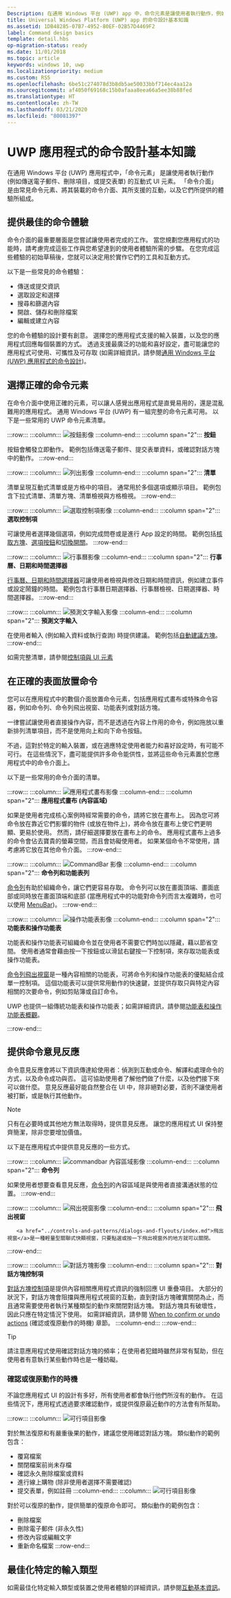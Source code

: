 ```yaml
---
Description: 在通用 Windows 平台 (UWP) app 中，命令元素是讓使用者執行動作，例如傳送電子郵件、刪除項目，或提交表單的互動式 UI 元素。
title: Universal Windows Platform (UWP) app 的命令設計基本知識
ms.assetid: 1DB48285-07B7-4952-80EF-02B57D4469F2
label: Command design basics
template: detail.hbs
op-migration-status: ready
ms.date: 11/01/2018
ms.topic: article
keywords: windows 10, uwp
ms.localizationpriority: medium
ms.custom: RS5
ms.openlocfilehash: 6be51c274078d3b8db5ae50033bbf714ec4aa12a
ms.sourcegitcommit: af4050f69168c15b0afaaa8eea66a5ee38b88fed
ms.translationtype: HT
ms.contentlocale: zh-TW
ms.lasthandoff: 03/21/2020
ms.locfileid: "80081397"
---
```

# <a name="command-design-basics-for-uwp-apps"></a>UWP 應用程式的命令設計基本知識

在通用 Windows 平台 (UWP) 應用程式中，「命令元素」  是讓使用者執行動作 (例如傳送電子郵件、刪除項目，或提交表單) 的互動式 UI 元素。 「命令介面」  是由常見命令元素、將其裝載的命令介面、其所支援的互動，以及它們所提供的體驗所組成。

## <a name="provide-the-best-command-experience"></a>提供最佳的命令體驗

命令介面的最重要層面是您嘗試讓使用者完成的工作。 當您規劃您應用程式的功能時，請考慮完成這些工作與您希望達到的使用者體驗所需的步驟。 在您完成這些體驗的初始草稿後，您就可以決定用於實作它們的工具和互動方式。

以下是一些常見的命令體驗：

- 傳送或提交資訊
- 選取設定和選擇
- 搜尋和篩選內容
- 開啟、儲存和刪除檔案
- 編輯或建立內容

您的命令體驗的設計要有創意。 選擇您的應用程式支援的輸入裝置，以及您的應用程式回應每個裝置的方式。 透過支援最廣泛的功能和喜好設定，盡可能讓您的應用程式可使用、可攜性及可存取 (如需詳細資訊，請參閱[通用 Windows 平台 (UWP) 應用程式的命令設計](../controls-and-patterns/commanding.md))。



<!--
When designing a command interface, the most important decision is choosing what a user can do. To plan the right type of interactions, focus on your app - consider the user experiences you want to enable, and what steps users will need to take. Once you decide what you want users to accomplish, then you can provide them the tools to do so.
-->

## <a name="choose-the-right-command-elements"></a>選擇正確的命令元素

在命令介面中使用正確的元素，可以讓人感覺出應用程式是直覺易用的，還是混亂難用的應用程式。 通用 Windows 平台 (UWP) 有一組完整的命令元素可用。 以下是一些常用的 UWP 命令元素清單。

:::row:::
    :::column:::
![按鈕影像](images/commanding/thumbnail-button.svg)
    :::column-end:::
    :::column span="2":::
<b>按鈕</b>

<a href="../controls-and-patterns/buttons.md" style="text-decoration:none">按鈕</a>會觸發立即動作。 範例包括傳送電子郵件、提交表單資料，或確認對話方塊中的動作。
:::row-end:::

:::row:::
    :::column:::
![列出影像](images/commanding/thumbnail-list.svg)
    :::column-end:::
    :::column span="2":::
<b>清單</b>

<a href="../controls-and-patterns/lists.md" style="text-decoration:none">清單</a>呈現互動式清單或是方格中的項目。 通常用於多個選項或顯示項目。 範例包含下拉式清單、清單方塊、清單檢視與方格檢視。
:::row-end:::

:::row:::
    :::column:::
![選取控制項影像](images/commanding/thumbnail-selection.svg)
    :::column-end:::
    :::column span="2":::
<b>選取控制項</b>

可讓使用者選擇幾個選項，例如完成問卷或是進行 App 設定的時間。 範例包括<a href="../controls-and-patterns/checkbox.md">核取方塊</a>、<a href="../controls-and-patterns/radio-button.md">選項按鈕</a>和<a href="../controls-and-patterns/toggles.md">切換開關</a>。
:::row-end:::

:::row:::
    :::column:::
![行事曆影像](images/commanding/thumbnail-calendar.svg)
    :::column-end:::
    :::column span="2":::
<b>行事曆、日期和時間選擇器</b>

<a href="../controls-and-patterns/date-and-time.md">行事曆、日期和時間選擇器</a>可讓使用者檢視與修改日期和時間資訊，例如建立事件或設定鬧鐘的時間。 範例包含行事曆日期選擇器、行事曆檢視、日期選擇器、時間選擇器。
:::row-end:::

:::row:::
    :::column:::
![預測文字輸入影像](images/commanding/thumbnail-autosuggest.svg)
    :::column-end:::
    :::column span="2":::
<b>預測文字輸入</b>

在使用者輸入 (例如輸入資料或執行查詢) 時提供建議。 範例包括<a href="../controls-and-patterns/auto-suggest-box.md">自動建議方塊</a>。<br>
:::row-end:::

如需完整清單，請參閱[控制項與 UI 元素](../controls-and-patterns/index.md)

## <a name="place-commands-on-the-right-surface"></a>在正確的表面放置命令

您可以在應用程式中的數個介面放置命令元素，包括應用程式畫布或特殊命令容器，例如命令列、命令列飛出視窗、功能表列或對話方塊。

一律嘗試讓使用者直接操作內容，而不是透過在內容上作用的命令，例如拖放以重新排列清單項目，而不是使用向上和向下命令按鈕。 

不過，這對於特定的輸入裝置，或在適應特定使用者能力和喜好設定時，有可能不可行。 在這些情況下，盡可能提供許多命令能供性，並將這些命令元素置於您應用程式中的命令介面上。

以下是一些常用的命令介面的清單。

:::row:::
    :::column:::
![應用程式畫布影像](images/commanding/thumbnail-canvas.svg)
    :::column-end:::
    :::column span="2":::
<b>應用程式畫布 (內容區域)</b>

如果是使用者完成核心案例時經常需要的命令，請將它放在畫布上。 因為您可將命令放在靠近它們影響的物件 (或放在物件上)，將命令放在畫布上使它們更明顯、更易於使用。 然而，請仔細選擇要放在畫布上的命令。 應用程式畫布上過多的命令會佔去寶貴的螢幕空間，而且會妨礙使用者。 如果某個命令不常使用，請考慮將它放在其他命令介面。
:::row-end:::

:::row:::
    :::column:::
![CommandBar 影像](images/commanding/thumbnail-commandbar.svg)
    :::column-end:::
    :::column span="2":::
<b>命令列和功能表列</b>

<a href="../controls-and-patterns/app-bars.md">命令列</a>有助於組織命令，讓它們更容易存取。 命令列可以放在畫面頂端、畫面底部或同時放在畫面頂端和底部 (當應用程式中的功能對命令列而言太複雜時，也可以使用 <a href="../controls-and-patterns/menus.md#create-a-menu-bar">MenuBar</a>)。
:::row-end:::

:::row:::
    :::column:::
![操作功能表影像](images/commanding/thumbnail-contextmenu.svg)
    :::column-end:::
    :::column span="2":::
<b>功能表和操作功能表</b>

<p>功能表和操作功能表可組織命令並在使用者不需要它們時加以隱藏，藉以節省空間。 使用者通常會藉由按一下按鈕或以滑鼠右鍵按一下控制項，來存取功能表或操作功能表。</p> 

<p><a href="../controls-and-patterns/command-bar-flyout.md">命令列飛出視窗</a>是一種內容相關的功能表，可將命令列和操作功能表的優點結合成單一控制項。 這個功能表可以提供常用動作的快速鍵，並提供存取只與特定內容相關的次要命令，例如剪貼簿或自訂命令。</p>

<p>UWP 也提供一組傳統功能表和操作功能表；如需詳細資訊，請參閱<a href="../controls-and-patterns/menus.md">功能表和操作功能表概觀</a>。</p>
:::row-end:::

## <a name="provide-command-feedback"></a>提供命令意見反應 

命令意見反應會將以下資訊傳達給使用者：偵測到互動或命令、解譯和處理命令的方式，以及命令成功與否。 這可協助使用者了解他們做了什麼，以及他們接下來可以做什麼。 意見反應最好能自然整合在 UI 中，除非絕對必要，否則不讓使用者被打斷，或是執行其他動作。

> [!NOTE]
> 只有在必要時或其他地方無法取得時，提供意見反應。 讓您的應用程式 UI 保持整齊簡潔，除非您要增加價值。

以下是在應用程式中提供意見反應的一些方式。

:::row:::
    :::column:::
![commandbar 內容區域影像](images/commanding/thumbnail-commandbar2.svg)
    :::column-end:::
    :::column span="2":::
<b>命令列</b>

如果使用者想要查看意見反應，<a href="../controls-and-patterns/app-bars.md">命令列</a>的內容區域是與使用者直接溝通狀態的位置。
:::row-end:::

:::row:::
    :::column:::
![飛出視窗影像](images/commanding/thumbnail-flyout.svg)
    :::column-end:::
    :::column span="2":::
<b>飛出視窗</b>

       <a href="../controls-and-patterns/dialogs-and-flyouts/index.md">飛出視窗</a>是一種輕量型關聯式快顯視窗，只要點選或按一下飛出視窗外的地方就可以關閉。
:::row-end:::

:::row:::
    :::column:::
![對話方塊影像](images/commanding/thumbnail-dialog.svg)
    :::column-end:::
    :::column span="2":::
<b>對話方塊控制項</b>

<a href="../controls-and-patterns/dialogs-and-flyouts/index.md">對話方塊控制項</a>是提供內容相關應用程式資訊的強制回應 UI 重疊項目。 大部分的狀況下，對話方塊會阻擋與應用程式視窗的互動，直到對話方塊確實關閉為止，而且通常需要使用者執行某種類型的動作來關閉對話方塊。 對話方塊具有破壞性，因此只應在特定情況下使用。 如需詳細資訊，請參閱 [When to confirm or undo actions](#when-to-confirm-or-undo-actions) (確認或復原動作的時機) 章節。
    :::column-end:::
:::row-end:::

> [!TIP]
> 請注意應用程式使用確認對話方塊的頻率；在使用者犯錯時雖然非常有幫助，但在使用者有意執行某些動作時也是一種妨礙。

### <a name="when-to-confirm-or-undo-actions"></a>確認或復原動作的時機

不論您應用程式 UI 的設計有多好，所有使用者都會執行他們所沒有的動作。 在這些情況下，應用程式透過要求確認動作，或提供復原最近動作的方法會有所幫助。

:::row:::
    :::column:::
![可行項目影像](images/do.svg)

對於無法復原和有嚴重後果的動作，建議您使用確認對話方塊。 類似動作的範例包含：
-   覆寫檔案
-   關閉檔案前尚未存檔
-   確認永久刪除檔案或資料
-   進行線上購物 (除非使用者選擇不需要確認)
-   提交表單，例如註冊
    :::column-end:::
    :::column:::
![可行項目影像](images/do.svg)

對於可以復原的動作，提供簡單的復原命令即可。 類似動作的範例包含：
-   刪除檔案
-   刪除電子郵件 (非永久性)
-   修改內容或編輯文字
- 重新命名檔案
:::row-end:::

##  <a name="optimize-for-specific-input-types"></a>最佳化特定的輸入類型

如需最佳化特定輸入類型或裝置之使用者體驗的詳細資訊，請參閱[互動基本資訊](../input/index.md)。

